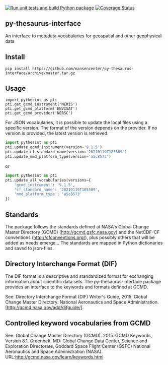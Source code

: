 [![Run unit tests and build Python package](https://github.com/nansencenter/py-thesaurus-interface/actions/workflows/ci.yml/badge.svg)](https://github.com/nansencenter/py-thesaurus-interface/actions/workflows/ci.yml)
[![Coverage Status](https://coveralls.io/repos/github/nansencenter/py-thesaurus-interface/badge.svg?branch=master)](https://coveralls.io/github/nansencenter/py-thesaurus-interface?branch=master)

## py-thesaurus-interface
An interface to metadata vocabularies for geospatial and other geophysical data

## Install
```
pip install https://github.com/nansencenter/py-thesaurus-interface/archive/master.tar.gz
```
## Usage
```
import pythesint as pti
pti.get_gcmd_instrument('MERIS')
pti.get_gcmd_platform('ENVISAT')
pti.get_gcmd_provider('NERSC')
```

For JSON vocabularies, it is possible to update the local files using a specific version.
The format of the version depends on the provider.
If no version is provided, the latest version is retrieved.

```python
import pythesint as pti
pti.update_gcmd_instrument(version='9.1.5')
pti.update_cf_standard_name(version='20210119T185509')
pti.update_mmd_platform_type(version='a5c8573')
```

or

```python
import pythesint as pti
pti.update_all_vocabularies(versions={
    'gcmd_instrument': '9.1.5',
    'cf_standard_name': '20210119T185509',
    'mmd_platform_type': 'a5c8573'
})
```

## Standards

The package follows the standards defined at NASA's Global Change Master Directory (GCMD) (http://gcmd.gsfc.nasa.gov) and the NetCDF-CF conventions (http://cfconventions.org/), plus possibly others that will be added as needs emerge... The standards are mapped in Python dictionaries and saved to json-files.

## Directory Interchange Format (DIF)

The DIF format is a descriptive and standardized format for exchanging information about scientific data sets. The py-thesaurus-interface package provides an interface to the keywords and formats defined at GCMD.

See: Directory Interchange Format (DIF) Writer's Guide, 2015. Global Change Master Directory. National Aeronautics and Space Administration. [http://gcmd.nasa.gov/add/difguide/].

## Controlled keyword vocabularies from GCMD

See: Global Change Master Directory (GCMD). 2015. GCMD Keywords, Version 8.1. Greenbelt, MD: Global Change Data Center, Science and Exploration Directorate, Goddard Space Flight Center (GSFC) National Aeronautics and Space Administration (NASA). URL:http://gcmd.nasa.gov/learn/keywords.html

